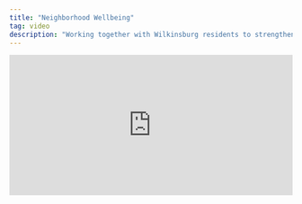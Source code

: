 ```yaml
---
title: "Neighborhood Wellbeing"
tag: video
description: "Working together with Wilkinsburg residents to strengthen the growth and prosperity of local entrepreneurs, artists, and makers."
---
```

<iframe src="https://player.vimeo.com/video/107354409"
frameborder="0" width="100%" height="250" webkitallowfullscreen mozallowfullscreen allowfullscreen></iframe>
